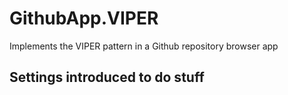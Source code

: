 #  GithubApp.VIPER

Implements the VIPER pattern in a Github repository browser app

## Settings introduced to do stuff
